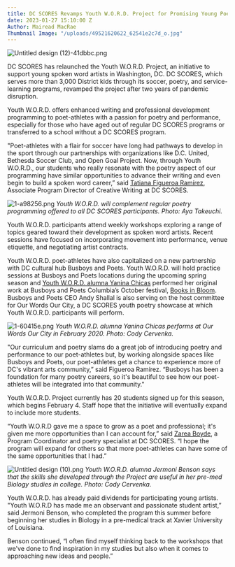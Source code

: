 ```yaml
---
title: DC SCORES Revamps Youth W.O.R.D. Project for Promising Young Poets in DC
date: 2023-01-27 15:10:00 Z
Author: Mairead MacRae
Thumbnail Image: "/uploads/49521620622_62541e2c7d_o.jpg"
---
```


![Untitled design (12)-41dbbc.png](/uploads/Untitled%20design%20(12)-41dbbc.png)

DC SCORES has relaunched the Youth W.O.R.D. Project, an initiative to support young spoken word artists in Washington, DC. DC SCORES, which serves more than 3,000 District kids through its soccer, poetry, and service-learning programs, revamped the project after two years of pandemic disruption.

Youth W.O.R.D. offers enhanced writing and professional development programming to poet-athletes with a passion for poetry and performance, especially for those who have aged out of regular DC SCORES programs or transferred to a school without a DC SCORES program.

"Poet-athletes with a flair for soccer have long had pathways to develop in the sport through our partnerships with organizations like D.C. United, Bethesda Soccer Club, and Open Goal Project. Now, through Youth W.O.R.D., our students who really resonate with the poetry aspect of our programming have similar opportunities to advance their writing and even begin to build a spoken word career,” said [Tatiana Figueroa Ramírez](https://www.dcscores.org/blog/2022/09/teaching-artist-tatiana-figueroa-ramirez-inspires-dc-kids), Associate Program Director of Creative Writing at DC SCORES.

![1-a98256.png](/uploads/1-a98256.png)
*Youth W.O.R.D. will complement regular poetry programming offered to all DC SCORES participants. Photo: Aya Takeuchi.*

Youth W.O.R.D. participants attend weekly workshops exploring a range of topics geared toward their development as spoken word artists. Recent sessions have focused on incorporating movement into performance, venue etiquette, and negotiating artist contracts.

Youth W.O.R.D. poet-athletes have also capitalized on a new partnership with DC cultural hub Busboys and Poets. Youth W.O.R.D. will hold practice sessions at Busboys and Poets locations during the upcoming spring season and [Youth W.O.R.D. alumna Yanina Chicas](https://www.dcscores.org/blog/2022/09/from-columbia-heights-to-college-dc-scores-alumna-yanina-chicas-reflects-on-identity-and-community-as-she-begins-new-life-chapter) performed her original work at Busboys and Poets Columbia’s October festival, [Books in Bloom](https://www.busboysandpoets.com/events/th-evt-20052919/). Busboys and Poets CEO Andy Shallal is also serving on the host committee for Our Words Our City, a DC SCORES youth poetry showcase at which Youth W.O.R.D. participants will perform.

![1-60415e.png](/uploads/1-60415e.png)
*Youth W.O.R.D. alumna Yanina Chicas performs at Our Words Our City in February 2020. Photo: Cody Cervenka.*

"Our curriculum and poetry slams do a great job of introducing poetry and performance to our poet-athletes but, by working alongside spaces like Busboys and Poets, our poet-athletes get a chance to experience more of DC's vibrant arts community,” said Figueroa Ramírez. “Busboys has been a foundation for many poetry careers, so it's beautiful to see how our poet-athletes will be integrated into that community."

Youth W.O.R.D. Project currently has 20 students signed up for this season, which begins February 4. Staff hope that the initiative will eventually expand to include more students.

“Youth W.O.R.D gave me a space to grow as a poet and professional; it's given me more opportunities than I can account for,” said [Zarea Boyde](https://www.dcscores.org/blog/2022/11/poetry-is-my-foundation-how-alumna-zarea-boyde-found-her-voice-and-her-power-through-dc-scores), a Program Coordinator and poetry specialist at DC SCORES. “I hope the program will expand for others so that more poet-athletes can have some of the same opportunities that I had.”

![Untitled design (10).png](/uploads/Untitled%20design%20(10).png)
*Youth W.O.R.D. alumna Jermoni Benson says that the skills she developed through the Project are useful in her pre-med Biology studies in college. Photo: Cody Cervenka.*

Youth W.O.R.D. has already paid dividends for participating young artists. "Youth W.O.R.D has made me an observant and passionate student artist,” said Jermoni Benson, who completed the program this summer before beginning her studies in Biology in a pre-medical track at Xavier University of Louisiana.

Benson continued, “I often find myself thinking back to the workshops that we've done to find inspiration in my studies but also when it comes to approaching new ideas and people.”